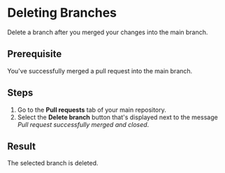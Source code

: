 # Deleting Branches

Delete a branch after you merged your changes into the main branch.

## Prerequisite

You've successfully merged a pull request into the main branch.

## Steps

1. Go to the **Pull requests** tab of your main repository.
2. Select the **Delete branch** button that's displayed next to the message *Pull request successfully merged and closed*.

## Result

The selected branch is deleted.
